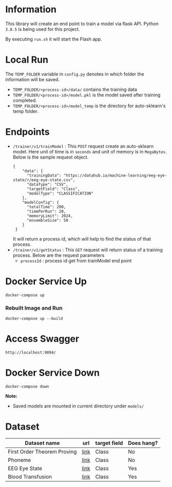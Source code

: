 # Information
This library will create an end point to train a model via flask API.
Python `3.8.5` is being used for this project.

By executing `run.sh` it will start the Flash app.

# Local Run
The  `TEMP_FOLDER` variable in `config.py` denotes in which folder the information will be saved.
* `TEMP_FOLDER/<process-id>/data/` contains the training data
* `TEMP_FOLDER/<process-id>/model.pkl` is the model saved after training completed.  
* `TEMP_FOLDER/<process-id>/model_temp` is the directory for auto-sklearn's temp folder.  

# Endpoints

* `/trainer/v1/trainModel` : This `POST` request create an auto-sklearn model.
Here unit of time is in `seconds` and unit of memory is in `MegaBytes`.
 Below is the sample request object.
  ```buildoutcfg
  {
      "data": {
        "trainingData": "https://datahub.io/machine-learning/eeg-eye-state/r/eeg-eye-state.csv",
        "dataType": "CSV",
        "targetField": "Class",
        "modelType": "CLASSIFICATION"
      },
      "modelConfig": {
        "totalTime": 200,
        "timePerRun": 20,
        "memoryLimit": 2024,
        "ensembleSize": 50
      }
   }
    ```
  It will return a process id, which will help to find the status of that process.
* `/trainer/v1/getStatus` : This `GET` request will return status of a training process. Below are the request parameters
    * `processId` : process id get from trainModel end point
    
# Docker Service Up
```buildoutcfg
docker-compose up
```
### Rebuilt Image and Run
```
docker-compose up --build
```
# Access Swagger
```
http://localhost:9094/
```
# Docker Service Down
```
docker-compose down
```

**Note:**
 - Saved models are mounted in current directory under `models/`


# Dataset

Dataset name | url | target field | Does hang?
--- | --- | --- | ---
First Order Theorem Proving | [link](https://datahub.io/machine-learning/first-order-theorem-proving/r/first-order-theorem-proving.csv) | Class | No
Phoneme | [link](https://datahub.io/machine-learning/phoneme/r/phoneme.csv) | Class | No
EEG Eye State | [link](https://datahub.io/machine-learning/eeg-eye-state/r/eeg-eye-state.csv) | Class | Yes
Blood Transfusion | [link](https://datahub.io/machine-learning/blood-transfusion-service-center/r/blood-transfusion-service-center.csv) | Class | Yes


